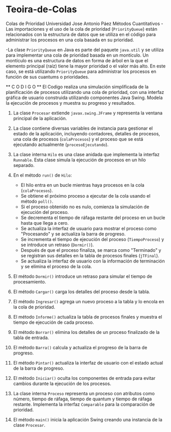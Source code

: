 # Teoira-de-Colas
 Colas de Prioridad
Universidad Jose Antonio Páez
Métodos Cuantitativos
-Las importaciones y el uso de la cola de prioridad (`PriorityQueue`) están relacionados con la estructura de datos que se utiliza en el código para administrar los procesos en una cola basada en su prioridad. 

-La clase `PriorityQueue` en Java es parte del paquete `java.util` y se utiliza para implementar una cola de prioridad basada en un montículo. Un montículo es una estructura de datos en forma de árbol en la que el elemento principal (raíz) tiene la mayor prioridad o el valor más alto. En este caso, se está utilizando `PriorityQueue` para administrar los procesos en función de sus cuantums o prioridades.

** C O D I G O **
El Codigo realiza una simulación simplificada de la planificación de procesos utilizando una cola de prioridad, con una interfaz gráfica de usuario construida utilizando componentes Java Swing. Modela la ejecución de procesos y muestra su progreso y resultados.

1. La clase `Procesar` extiende `javax.swing.JFrame` y representa la ventana principal de la aplicación.

2. La clase contiene diversas variables de instancia para gestionar el estado de la aplicación, incluyendo contadores, detalles de procesos, una cola de procesos (`colaProcesos`) y el proceso que se está ejecutando actualmente (`procesoEjecutando`).

3. La clase interna `Hilo` es una clase anidada que implementa la interfaz `Runnable`. Esta clase simula la ejecución de procesos en un hilo separado.

4. En el método `run()` de `Hilo`:
   - El hilo entra en un bucle mientras haya procesos en la cola (`colaProcesos`).
   - Se obtiene el próximo proceso a ejecutar de la cola usando el método `poll()`.
   - Si el proceso obtenido no es nulo, comienza la simulación de ejecución del proceso.
   - Se decrementa el tiempo de ráfaga restante del proceso en un bucle hasta que llega a cero.
   - Se actualiza la interfaz de usuario para mostrar el proceso como "Procesando" y se actualiza la barra de progreso.
   - Se incrementa el tiempo de ejecución del proceso (`TiempoProceso`) y se introduce un retraso (`Dormir()`).
   - Después de que el proceso finaliza, se marca como "Terminado" y se registran sus detalles en la tabla de procesos finales (`jTFinal`).
   - Se actualiza la interfaz de usuario con la información de terminación y se elimina el proceso de la cola.

5. El método `Dormir()` introduce un retraso para simular el tiempo de procesamiento.

6. El método `Cargar()` carga los detalles del proceso desde la tabla.

7. El método `Ingresar()` agrega un nuevo proceso a la tabla y lo encola en la cola de prioridad.

8. El método `Informe()` actualiza la tabla de procesos finales y muestra el tiempo de ejecución de cada proceso.

9. El método `Borrar()` elimina los detalles de un proceso finalizado de la tabla de entrada.

10. El método `Barra()` calcula y actualiza el progreso de la barra de progreso.

11. El método `Pintar()` actualiza la interfaz de usuario con el estado actual de la barra de progreso.

12. El método `Iniciar()` oculta los componentes de entrada para evitar cambios durante la ejecución de los procesos.

13. La clase interna `Proceso` representa un proceso con atributos como número, tiempo de ráfaga, tiempo de quantum y tiempo de ráfaga restante. Implementa la interfaz `Comparable` para la comparación de prioridad.

14. El método `main()` inicia la aplicación Swing creando una instancia de la clase `Procesar`.


